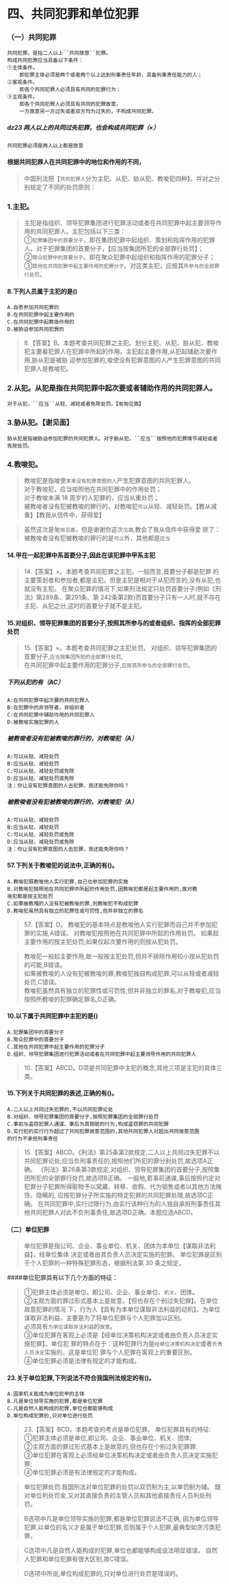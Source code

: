 # 四、共同犯罪和单位犯罪
### （一）共同犯罪

    共同犯罪，是指二人以上``共同故意``犯罪。
    构成共同犯罪应当具备以下条件：
    ①主体条件。
        即犯罪主体必须是两个或者两个以上达到刑事责任年龄，具备刑事责任能力的人；
    ②客观条件。
        即各个共同犯罪人必须具有共同的犯罪行为；
    ③主观条件。
        即各个共同犯罪人必须具有共同的犯罪故意，
        一方故意另一方过失或者双方均为过失的，不构成共同犯罪。

##### dz23 两人以上的共同过失犯罪，也会构成共同犯罪（×）
    共同犯罪必须是两人以上都是故意


#### 根据共同犯罪人在共同犯罪中的地位和作用的不同，
>   中国刑法把【``共同犯罪人``分为主犯、从犯、胁从犯、教唆犯四种】，并对之分别规定了不同的处罚原则：
### 1.主犯。
>   主犯是指组织、领导犯罪集团进行犯罪活动或者在共同犯罪中起主要领导作用的共同犯罪人。主犯包括以下三类：      
    ①`犯罪集团中的首要分子`，即在集团犯罪中起组织、策划和指挥作用的犯罪人。对于犯罪集团的首要分子，【应当按集团所犯的全部罪行处罚】；     
    ②`聚众犯罪中的首要分子`。即在聚众犯罪中起组织和指挥作用的犯罪分子；    
    ③`其他在共同犯罪中起主要作用的犯罪分子`。对这类主犯，应按其`所参与的全部罪行处罚`。   

#### 8.下列人员属于主犯的是()
    A.自愿参加共同犯罪的
    B.在共同犯罪中起主要作用的
    C.在共同犯罪中起教吸作用的
    D.被胁迫参加共同犯罪的

>   8.【答案】B。本题考查共同犯罪之主犯。划分主犯、从犯、胁从犯、教唆
    犯主要看犯罪人在犯罪中所起的作用。主犯起主要作用,从犯起辅助次要作用,胁从犯是被胁
    迫参加犯罪的,唆使没有犯罪意图的人产生犯罪意图的共同犯罪人是教唆犯。
    
### 2.从犯。从犯是指在共同犯罪中起次要或者辅助作用的共同犯罪人。
    对于从犯，``应当``从轻、减轻或者免除处罚。【匆匆见面】
    
### 3.胁从犯。【谢见面】
    胁从犯是指被胁迫参加犯罪的共同犯罪人。对于胁从犯，``应当``按照他的犯罪情节减轻或者免除处罚。
    
### 4.教唆犯。
>   教唆犯是指唆使`本来没有犯罪意图的人`产生犯罪意图的共同犯罪人。    
    对于教唆犯，应当按照他在共同犯罪中的作用处罚；    
    对于教唆未满 18 周岁的人犯罪的，应当从重处罚；    
    被教唆者没有犯被教唆的罪行的，对教唆犯``可以``从轻、减轻处罚。【教从减重】【教我从信件中，获得爱】    

>   虽然这次是匆``匆见面``，但是谢谢你这次``见面``,教会了我从信件中获得爱
    除了：被教唆者没有犯被教唆的罪行的是``可以``外，其他都是``应当``

#### 14.甲在一起犯罪中系首要分子,因此在该犯罪中甲系主犯
>   14.【答案】×。本题考查共同犯罪之主犯。一般而言,首要分子都是犯罪
    的主要策划者和参加者,都是主犯。但是主犯是相对于从犯而言的,没有从犯,也就没有主犯。
    在聚众犯罪的情况下,如果刑法规定只处罚首要分子(例如《刑法》第289条、第291条、第
    242条第2款)而首要分子只有一人时,就不存在主犯、从犯之分,这时的首要分子就不是主犯。     

#### 15.对组织、领导犯罪集团的首要分子,按照其所参与的或者组织、指挥的全部犯罪处罚
>   15.【答案】×。本题考查共同犯罪之主犯处罚。
对组织、领导犯罪集团的首要分子,`应当按集团所犯的全部罪行处罚`,    
在共同犯罪中起主要作用的犯罪分子,`应按其所参与的全部罪行处罚`。    

##### 下列从犯的有（AC）
    A:在共同犯罪中起次要的共同犯罪人
    B:在犯罪中的非领导者，非组织者
    C:在共同犯罪中辅助作用的共同犯罪人
    D:被教唆实施犯罪的人

##### 被教唆者没有犯被教唆的罪行的，对教唆犯（A）
    A:可以从轻、减轻处罚
    B:应当从轻、减轻处罚
    C:可以从轻、减轻处罚或免除
    D:应当从轻、减轻处罚或免除
    注：你让没有犯罪意图的人去犯罪，我还能免除你吗？
    

##### 被教唆者没有犯被教唆的罪行的，对教唆犯（A）
    A:可以从轻、减轻处罚
    B:应当从轻、减轻处罚
    C:可以从轻、减轻处罚或免除
    D:应当从轻、减轻处罚或免除
    注：你让没有犯罪意图的人去犯罪，我还能免除你吗？

#### 57.下列关于教唆犯的说法中,正确的有()。
    A.教唆犯既教唆他人实行犯罪,自己也参加犯罪的实施
    B.对教唆犯按照他在共同犯罪中所起的作用处罚,因教唆犯都是起主要作用的,故对教
    唆犯都是按主犯处罚
    C.如果被教嘎的人没有犯被教唆的罪,则教唆犯不构成犯罪
    D.教唆犯虽然具有独立的犯罪性或可罚性,但并非独立的罪名
>   57.【答案】D。
教唆犯的基本特点是教唆他人实行犯罪而自己并不参加犯罪的实施,A错误。
    对教唆犯按照他在共同犯罪中所起的作用处罚。
    如果起主要作用的按主犯处罚;如果仅起次要作用的则按从犯处罚。
    
>   教唆犯一般起主要作用,故一般按主犯处罚,但并不排除作用较小按从犯处罚的可能,B错误。   
如果被教唆的人没有犯被教唆的罪,教唆犯独自构成犯罪,可以从轻或者减轻处罚,C错误。   
教唆犯虽然具有独立的犯罪性或可罚性,但并非独立的罪名,对于教唆犯,应当按照所教唆的犯罪确定罪名,D正确。   


#### 10.以下属于共同犯罪中主犯的是()
    A.犯罪集团中的首要分子
    B.聚众犯罪中的首要分子
    C.其他在共同犯罪中起主要作用的犯罪分子
    D.组织、领导犯罪集团进行犯罪活动或者在共同犯罪中起主要领导作用的共同犯罪人
>   10.【答案】ABCD。D项是共同犯罪中主犯的概念,其他三项是主犯的具体三类。


#### 15.下列关于共同犯罪的表述,正确的有()。
    A.二人以上共同过失犯罪的,不以共同犯罪论处
    B.对组织、领导犯罪集团的首要分子,按照犯罪集团的全部罪行处罚
    C.事前与盗窃犯罪人通谋、事后为其销赃的行为,构成盗窃罪的共同犯罪
    D.实行犯的实行行为超过了共同犯罪故意范围的,其他共同犯罪人对超出共同故意范围
    的行为不承担刑事责任
>   15.【答案】ABCD。《刑法》第25条第2款规定,二人以上共同过失犯罪不以共同犯罪论处;应当负刑事责任的,按照他们所犯的罪分别处罚,故选项A正确。
《刑法》第26条第3款规定,对组织、领导犯罪集团的首要分子,按照集团所犯的全部罪行处罚,故选项B正确。
一般地,若事前通谋,事后按照约定对犯罪分子犯罪所得赃物予以窝藏、转移、收购、代为销售或者以其他方法掩饰、隐瞒的,
应按犯罪分子所实施的特定犯罪的共同犯罪处理,故选项C正确。
在共同犯罪中,实行过限行为,由实行该种行为的人独自承担刑事责任其他共同犯罪人对此不负刑事责任,故选项D正确。本题应选ABCD。
    

#### （二）单位犯罪
>   单位犯罪是指公司、企业、事业单位、机关、团体为本单位【谋取非法利益】，经单位集体
决定或者由其负责人员决定实施的犯罪。
单位犯罪是区别于个人犯罪的一种特殊犯罪形态，根据刑法第 30 条之规定，

####单位犯罪具有以下几个方面的特征：
>   ①犯罪主体必须是单位，即公司、企业、事业单位、`机关`、团体。    
    ②主观方面的罪过形式基本上是故意，【但也存在个别过失犯罪】。在单位故意犯罪的情况
    下，行为人【具有为本单位谋取非法利益的动机】。为单位谋取非法利益，主要是为了将单位犯罪与个人犯罪加以区别。    
    必须具有`为单位谋取非法利益`的`故意`。    
    ③单位犯罪在客观上必须是【经单位决策机构决定或者由负责人员决定实施犯罪】。单位犯
    罪的特点在于：这种犯罪行为是`经单位决策机构决定`或者`负责人员决定`实施的，这是单位犯
    罪与个人犯罪在客观上的重要区别。    
    ④单位犯罪必须是法律有规定的才能构成。    

    
#### 23.关于单位犯罪,下列说法不符合我国刑法规定的有()。
    A.国家机关能成为单位犯甲的主体
    B.凡是单位领导实施的犯罪,都是单位犯罪
    C.凡是自然人能构成的犯罪,单位也都能够构成
    D.单位构成犯罪的,只对单位进行处罚
>   23.【答案】BCD。本题考查的考点是单位犯罪。
单位犯罪具有的特征:   
①犯罪主体必须是单位,即公司、企业、事业单位、机关、团体;   
②主观方面的罪过形式基本上是故意的,但也存在个别过失犯罪罪:   
③单位犯罪在客观上必须经单位决策机构决定或者由负责人员决定实施犯罪;   
④单位犯罪必须是有法律规定的才能构成。   

>   单位犯罪处罚:我国刑法对单位犯罪的处罚以双罚制为主,以单罚制为辅。
既对单位判处罚金,又对其直接负责的主管人员和其他直接责任人员判处刑罚。

>   B选项中凡是单位领导实施的犯罪,都是单位犯罪说法不正确,
因为单位领导犯罪,以单位的名义才是属于单位犯罪,否则属于个人犯罪,最典型如贪污类犯罪。

>   C选项中凡是自然人能构成的犯罪,单位也都能够构成说法明显错误。
自然人犯罪和单位犯罪有很大区别,故C错误。

>   D选项中所说,单位构成犯罪的,只对单位进行处罚是错误的。